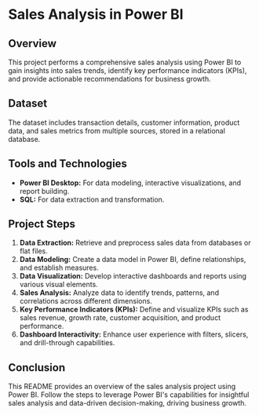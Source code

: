 # Sales Analysis in Power BI

## Overview

This project performs a comprehensive sales analysis using Power BI to gain insights into sales trends, identify key performance indicators (KPIs), and provide actionable recommendations for business growth.

## Dataset

The dataset includes transaction details, customer information, product data, and sales metrics from multiple sources, stored in a relational database.

## Tools and Technologies

- **Power BI Desktop:** For data modeling, interactive visualizations, and report building.
- **SQL:** For data extraction and transformation.

## Project Steps

1. **Data Extraction:** Retrieve and preprocess sales data from databases or flat files.
2. **Data Modeling:** Create a data model in Power BI, define relationships, and establish measures.
3. **Data Visualization:** Develop interactive dashboards and reports using various visual elements.
4. **Sales Analysis:** Analyze data to identify trends, patterns, and correlations across different dimensions.
5. **Key Performance Indicators (KPIs):** Define and visualize KPIs such as sales revenue, growth rate, customer acquisition, and product performance.
6. **Dashboard Interactivity:** Enhance user experience with filters, slicers, and drill-through capabilities.

## Conclusion

This README provides an overview of the sales analysis project using Power BI. Follow the steps to leverage Power BI's capabilities for insightful sales analysis and data-driven decision-making, driving business growth.

